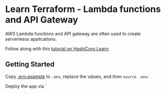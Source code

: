 # Learn Terraform - Lambda functions and API Gateway

AWS Lambda functions and API gateway are often used to create serverlesss
applications.

Follow along with this [tutorial on HashiCorp
Learn](https://learn.hashicorp.com/tutorials/terraform/lambda-api-gateway?in=terraform/aws).

## Getting Started
Copy [.env.example](.env.example) to `.env`, replace the values, and then `source .env`.

Deploy the app via `